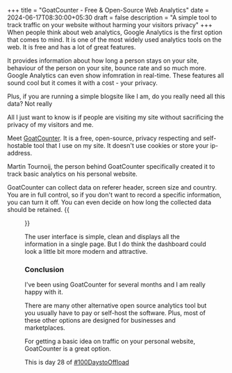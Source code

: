 +++
title = "GoatCounter - Free & Open-Source Web Analytics"
date = 2024-06-17T08:30:00+05:30
draft = false
description = "A simple tool to track traffic on your website without harming your visitors privacy"
+++
When people think about web analytics, Google Analytics is the first option that comes to mind.  It is one of the most widely used analytics tools on the web. It is free and has a lot of great features.

It provides information about how long a person stays on your site, behaviour of the person on your site, bounce rate and so much more. Google Analytics can even show infomration in real-time. These features all sound cool but it comes it with a cost - your privacy.

Plus, if you are running a simple blogsite like I am, do you really need all this data? Not really

All I just want to know is if people are visiting my site without sacrificing the privacy of my visitors and me.

Meet [GoatCounter](https://goatcounter.com). It is a free, open-source, privacy respecting and self-hostable tool that I use on my site. It doesn't use cookies or store your ip-address.

Martin Tournoij, the person behind GoatCounter specifically created it to track basic analytics on his personal website.

GoatCounter can collect data on referer header, screen size and country. You are in full control, so if you don't want to record a specific information, you can turn it off. You can even decide on how long the collected data should be retained.
{{<figure src = "goatcounter.png" caption = "GoatCounter's dashboard" alt = "Screenshot of the dashboard of goatcounter that displays graphs and information on how many people visited my website.">}}

The user interface is simple, clean and displays all the information in a single page. But I do think the dashboard could look a little bit more modern and attractive.

### Conclusion
I've been using GoatCounter for several months and I am really happy with it.

There are many other alternative open source analytics tool but you usually have to pay or self-host the software. Plus, most of these other options are designed for businesses and marketplaces. 

For getting a basic idea on traffic on your personal website, GoatCounter is a great option.

This is day 28 of [#100DaystoOffload](https://100daystooffload.com)

